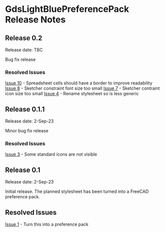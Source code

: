 # GdsLightBluePreferencePack Release Notes

## Release 0.2
Release date: TBC

Bug fix release

### Resolved Issues
[Issue 10](https://github.com/glassondesignstudio/GdsLightBlue/issues/10) - Spreadsheet cells should have a border to improve readability
[Issue 8](https://github.com/glassondesignstudio/GdsLightBlue/issues/8) - Sketcher constraint font size too small
[Issue 7](https://github.com/glassondesignstudio/GdsLightBlue/issues/7) - Sketcher contraint icon size too small
[Issue 4](https://github.com/glassondesignstudio/GdsLightBlue/issues/4) - Rename stylesheet so is less generic

## Release 0.1.1
Release date: 2-Sep-23

Minor bug fix release

### Resolved Issues
[Issue 3](https://github.com/glassondesignstudio/FreeCAD-stylesheet/issues/3) - Some standard icons are not visible

## Release 0.1
Release date: 2-Sep-23

Initial release. The planned stylesheet has been turned into a FreeCAD preference pack.

## Resolved Issues
[Issue 1](https://github.com/glassondesignstudio/FreeCAD-stylesheet/issues/1) - Turn this into a preference pack
